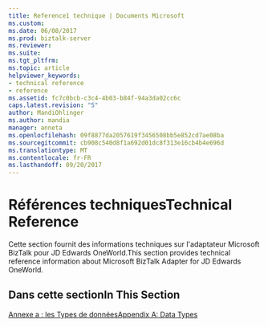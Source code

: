 ```yaml
---
title: Reference1 technique | Documents Microsoft
ms.custom: 
ms.date: 06/08/2017
ms.prod: biztalk-server
ms.reviewer: 
ms.suite: 
ms.tgt_pltfrm: 
ms.topic: article
helpviewer_keywords:
- technical reference
- reference
ms.assetid: fc7c0bcb-c3c4-4b03-b84f-94a3da02cc6c
caps.latest.revision: "5"
author: MandiOhlinger
ms.author: mandia
manager: anneta
ms.openlocfilehash: 09f8877da2057619f3456508bb5e852cd7ae08ba
ms.sourcegitcommit: cb908c540d8f1a692d01dc8f313e16cb4b4e696d
ms.translationtype: MT
ms.contentlocale: fr-FR
ms.lasthandoff: 09/20/2017
---
```

# <a name="technical-reference"></a><span data-ttu-id="8388d-102">Références techniques</span><span class="sxs-lookup"><span data-stu-id="8388d-102">Technical Reference</span></span>
<span data-ttu-id="8388d-103">Cette section fournit des informations techniques sur l'adaptateur Microsoft BizTalk pour JD Edwards OneWorld.</span><span class="sxs-lookup"><span data-stu-id="8388d-103">This section provides technical reference information about Microsoft BizTalk Adapter for JD Edwards OneWorld.</span></span>  
  
## <a name="in-this-section"></a><span data-ttu-id="8388d-104">Dans cette section</span><span class="sxs-lookup"><span data-stu-id="8388d-104">In This Section</span></span>  
 [<span data-ttu-id="8388d-105">Annexe a : les Types de données</span><span class="sxs-lookup"><span data-stu-id="8388d-105">Appendix A: Data Types</span></span>](../core/appendix-a-data-types.md)